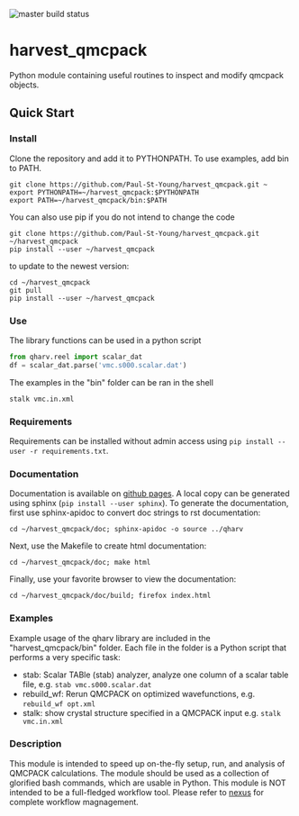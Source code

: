 ![master build status](https://api.travis-ci.org/Paul-St-Young/harvest_qmcpack.svg?branch=master)
# harvest_qmcpack
Python module containing useful routines to inspect and modify qmcpack objects.

## Quick Start

### Install
Clone the repository and add it to PYTHONPATH. To use examples, add bin to PATH.
```shell
git clone https://github.com/Paul-St-Young/harvest_qmcpack.git ~
export PYTHONPATH=~/harvest_qmcpack:$PYTHONPATH
export PATH=~/harvest_qmcpack/bin:$PATH
```

You can also use pip if you do not intend to change the code
```shell
git clone https://github.com/Paul-St-Young/harvest_qmcpack.git ~/harvest_qmcpack
pip install --user ~/harvest_qmcpack
```
to update to the newest version:
```shell
cd ~/harvest_qmcpack
git pull
pip install --user ~/harvest_qmcpack
```

### Use
The library functions can be used in a python script
```python
from qharv.reel import scalar_dat
df = scalar_dat.parse('vmc.s000.scalar.dat')
```

The examples in the "bin" folder can be ran in the shell
```shell
stalk vmc.in.xml
```

### Requirements
Requirements can be installed without admin access using `pip install --user -r requirements.txt`.

### Documentation
Documentation is available on [github pages][doc html]. A local copy can be generated using sphinx (`pip install --user sphinx`).
To generate the documentation, first use sphinx-apidoc to convert doc strings to rst documentation:
```shell
cd ~/harvest_qmcpack/doc; sphinx-apidoc -o source ../qharv
```
Next, use the Makefile to create html documentation:
```shell
cd ~/harvest_qmcpack/doc; make html
```
Finally, use your favorite browser to view the documentation:
```shell
cd ~/harvest_qmcpack/doc/build; firefox index.html
```

### Examples
Example usage of the qharv library are included in the "harvest_qmcpack/bin" folder. Each file in the folder is a Python script that performs a very specific task:
* stab: Scalar TABle (stab) analyzer, analyze one column of a scalar table file, e.g. `stab vmc.s000.scalar.dat`
* rebuild_wf: Rerun QMCPACK on optimized wavefunctions, e.g. `rebuild_wf opt.xml`
* stalk: show crystal structure specified in a QMCPACK input e.g. `stalk vmc.in.xml`

### Description
This module is intended to speed up on-the-fly setup, run, and analysis of QMCPACK calculations. The module should be used as a collection of glorified bash commands, which are usable in Python.
This module is NOT intended to be a full-fledged workflow tool. Please refer to [nexus][nexus] for complete workflow magnagement.

[nexus]:http://qmcpack.org/nexus/
[doc html]: https://paul-st-young.github.io/harvest_qmcpack/
